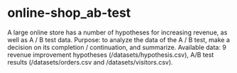 # online-shop_ab-test
A large online store has a number of hypotheses for increasing revenue, as well as A / B test data.  Purpose: to analyze the data of the A / B test, make a decision on its completion / continuation, and summarize.  Available data: 9 revenue improvement hypotheses (/datasets/hypothesis.csv), A/B test results (/datasets/orders.csv and /datasets/visitors.csv).
